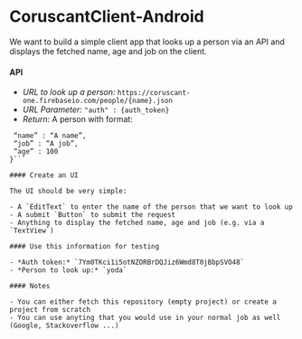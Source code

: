 # CoruscantClient-Android

We want to build a simple client app that looks up a person via an API and displays the fetched name, age and job on the client.

#### API

- *URL to look up a person:* `https://coruscant-one.firebaseio.com/people/{name}.json`
- *URL Parameter:* `"auth" : {auth_token}`
- *Return:* A person with format:
```{ 
 “name” : “A name”,
 “job” : “A job”,
 “age” : 100
}```

#### Create an UI

The UI should be very simple:

- A `EditText` to enter the name of the person that we want to look up
- A submit `Button` to submit the request
- Anything to display the fetched name, age and job (e.g. via a `TextView`)

#### Use this information for testing

- *Auth token:* `7Ym0TKci1i5otNZORBrDQJiz6Wmd8T0jBbpSVO48`
- *Person to look up:* `yoda`

#### Notes

- You can either fetch this repository (empty project) or create a project from scratch
- You can use anyting that you would use in your normal job as well (Google, Stackoverflow ...)
